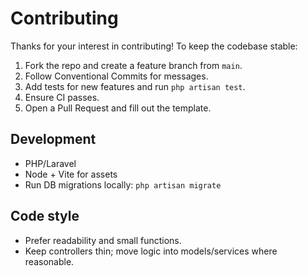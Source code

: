 # Contributing

Thanks for your interest in contributing! To keep the codebase stable:

1. Fork the repo and create a feature branch from `main`.
2. Follow Conventional Commits for messages.
3. Add tests for new features and run `php artisan test`.
4. Ensure CI passes.
5. Open a Pull Request and fill out the template.

## Development

- PHP/Laravel
- Node + Vite for assets
- Run DB migrations locally: `php artisan migrate`

## Code style

- Prefer readability and small functions.
- Keep controllers thin; move logic into models/services where reasonable.
